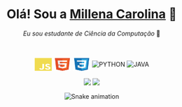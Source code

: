 <div>
  <h1 align="center">Olá! Sou a <a href="https://www.linkedin.com/in/millena-carolina-571a051ab/">Millena Carolina</a> 🙋 </h1>
  <p align="center"><i>Eu sou estudante de Ciência da Computação</i> 👩‍ </p>
  </a><br>

</div>



<div align="center" valign="top"><br>
  <img align="center" alt="Js" height="30" width="40" src="https://raw.githubusercontent.com/devicons/devicon/master/icons/javascript/javascript-plain.svg">
  <img align="center" alt="HTML" height="30" width="40" src="https://raw.githubusercontent.com/devicons/devicon/master/icons/html5/html5-original.svg">
  <img align="center" alt="CSS" height="30" width="40" src="https://raw.githubusercontent.com/devicons/devicon/master/icons/css3/css3-original.svg">
  <img align="center" alt="PYTHON" height="30" width="40" src="https://cdn.jsdelivr.net/gh/devicons/devicon/icons/python/python-original.svg">
  <img align="center" alt="JAVA" height="30" width="40" src="https://cdn.jsdelivr.net/gh/devicons/devicon/icons/java/java-original.svg">
</div><br>

<div align="center">
  <a href="https://www.linkedin.com/in/millena-carolina-571a051ab/" target="_blank"><img src="https://img.shields.io/badge/-LinkedIn-%230077B5?style=for-the-badge&logo=linkedin&logoColor=white" target="_blank"></a> 
  <a href="mailto:millenaferreir8@gmail.com"><img src="https://img.shields.io/badge/-Gmail-%23333?style=for-the-badge&logo=gmail&logoColor=white" target="_blank"></a>
</div>

<div align="center">
  
  ![Snake animation](https://github.com/Millena-ferreira/Millena-ferreira/blob/output/github-contribution-grid-snake.svg)
  
</div>
